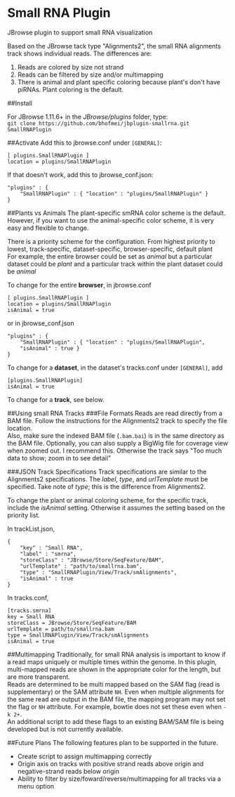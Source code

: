 # Small RNA Plugin

JBrowse plugin to support small RNA visualization

Based on the JBrowse tack type "Alignments2", the small RNA alignments track shows individual reads. The differences are:

1.  Reads are colored by size not strand  
2.  Reads can be filtered by size and/or multimapping  
3.  There is animal and plant specific coloring because plant's don't have piRNAs. Plant coloring is the default. 


##Install

For JBrowse 1.11.6+ in the _JBrowse/plugins_ folder, type:  
``git clone https://github.com/bhofmei/jbplugin-smallrna.git SmallRNAPlugin``


##Activate
Add this to jbrowse.conf under `[GENERAL]`:

    [ plugins.SmallRNAPlugin ]
    location = plugins/SmallRNAPlugin

If that doesn't work, add this to jbrowse_conf.json:

    "plugins" : {
        "SmallRNAPlugin" : { "location" : "plugins/SmallRNAPlugin" }
    }

##Plants vs Animals
The plant-specific smRNA color scheme is the default. However, if you want to use the animal-specific color scheme, it is very easy and flexible to change.
  
There is a priority scheme for the configuration. From highest priority to lowest, track-specific, dataset-specific, browser-specific, default plant  
For example, the entire browser could be set as _animal_ but a particular dataset could be _plant_ and a particular track within the plant dataset could be _animal_

To change for the entire **browser**, in jbrowse.conf

    [ plugins.SmallRNAPlugin ]
    location = plugins/SmallRNAPlugin
    isAnimal = true

or in jbrowse_conf.json

    "plugins" : {
        "SmallRNAPlugin" : { "location" : "plugins/SmallRNAPlugin",
        "isAnimal" : true }
    }

To change for a **dataset**, in the dataset's tracks.conf under `[GENERAl]`, add

    [plugins.SmallRNAPlugin]
    isAnimal = true

To change for a **track**, see below.

##Using small RNA Tracks
###File Formats
Reads are read directly from a BAM file. Follow the instructions for the Alignments2 track to specify the file location.  
Also, make sure the indexed BAM file (`.bam.bai`) is in the same directory as the BAM file.
Optionally, you can also supply a BigWig file for coverage view when zoomed out. I recommend this. Otherwise the track says "Too much data to show; zoom in to see detail"

###JSON Track Specifications
Track specifications are similar to the Alignments2 specifications. The _label_, _type_, and _urlTemplate_ must be specified. Take note of _type_; this is the difference from Alignments2.

To change the plant or animal coloring scheme, for the specific track, include the _isAnimal_ setting. Otherwise it assumes the setting based on the priority list.

In trackList.json,

    {
        "key" : "Small RNA",
        "label" : "smrna",
        "storeClass" : "JBrowse/Store/SeqFeature/BAM",
        "urlTemplate" : "path/to/smallrna.bam",
        "type" : "SmallRNAPlugin/View/Track/smAlignments",
        "isAnimal" : true
    }

In tracks.conf,

    [tracks.smrna]
    key = Small RNA
    storeClass = JBrowse/Store/SeqFeature/BAM
    urlTemplate = path/to/smallrna.bam
    type = SmallRNAPlugin/View/Track/smAlignments
    isAnimal = true

##Multimapping
Traditionally, for small RNA analysis is important to know if a read maps uniquely or multiple times within the genome. In this plugin, multi-mapped reads are shown in the appropriate color for the length, but are more transparent.  
Reads are determined to be multi mapped based on the SAM flag (read is supplementary) or the SAM attribute `NH`. Even when multiple alignments for the same read are output in the BAM file, the mapping program may not set the flag or `NH` attribute. For example, bowtie does not set these even when `-k 2+`.  
An additional script to add these flags to an existing BAM/SAM file is being developed but is not currently available.

##Future Plans
The following features plan to be supported in the future. 
- Create script to assign multimapping correctly
- Origin axis on tracks with positive strand reads above origin and negative-strand reads below origin
- Ability to filter by size/foward/reverse/multimapping for all tracks via a menu option
